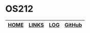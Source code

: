 # OS212

|[**HOME**]()   |[**LINKS**]()    |[**LOG**](https://aaaa-qw.github.io/first/TXT/coba.txt)    |[**GitHub**](https://github.com/aaaa-qw/first)   |
| ------------- |:---------------:|:-------------:| -----------------------------------------------:|

